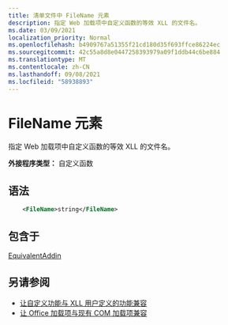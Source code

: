 ```yaml
---
title: 清单文件中 FileName 元素
description: 指定 Web 加载项中自定义函数的等效 XLL 的文件名。
ms.date: 03/09/2021
localization_priority: Normal
ms.openlocfilehash: b4909767a51355f21cd180d35f693ffce86224ec
ms.sourcegitcommit: 42c55a8d8e0447258393979a09f1ddb44c6be884
ms.translationtype: MT
ms.contentlocale: zh-CN
ms.lasthandoff: 09/08/2021
ms.locfileid: "58938893"
---
```

# <a name="filename-element"></a>FileName 元素

指定 Web 加载项中自定义函数的等效 XLL 的文件名。

**外接程序类型：** 自定义函数

## <a name="syntax"></a>语法

```XML
    <FileName>string</FileName>  
```

## <a name="contained-in"></a>包含于

[EquivalentAddin](equivalentaddin.md)


## <a name="see-also"></a>另请参阅

- [让自定义功能与 XLL 用户定义的功能兼容](../../excel/make-custom-functions-compatible-with-xll-udf.md)
- [让 Office 加载项与现有 COM 加载项兼容](../../develop/make-office-add-in-compatible-with-existing-com-add-in.md)